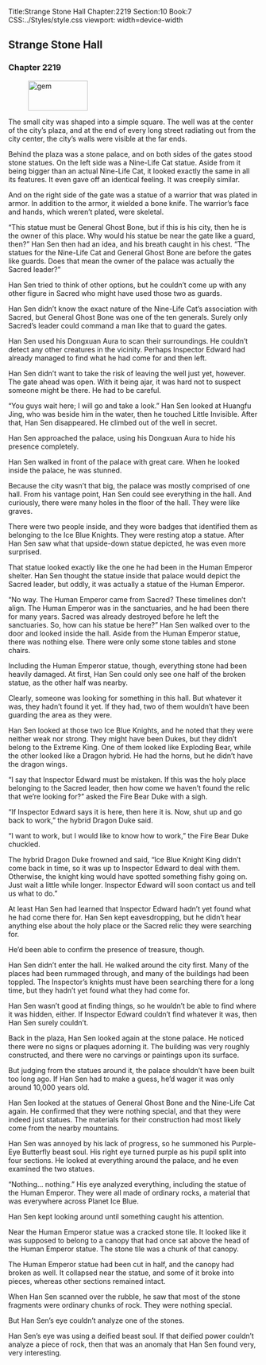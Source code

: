 Title:Strange Stone Hall 
Chapter:2219 
Section:10 
Book:7 
CSS:../Styles/style.css 
viewport: width=device-width
  
## Strange Stone Hall
### Chapter 2219 
<figure>
	<img src="../Images/gem.gif" alt="gem" id="gem" width="120" height="60" />
</figure>
  

  
  The small city was shaped into a simple square. The well was at the center of the city’s plaza, and at the end of every long street radiating out from the city center, the city’s walls were visible at the far ends.

Behind the plaza was a stone palace, and on both sides of the gates stood stone statues. On the left side was a Nine-Life Cat statue. Aside from it being bigger than an actual Nine-Life Cat, it looked exactly the same in all its features. It even gave off an identical feeling. It was creepily similar.

And on the right side of the gate was a statue of a warrior that was plated in armor. In addition to the armor, it wielded a bone knife. The warrior’s face and hands, which weren’t plated, were skeletal.

“This statue must be General Ghost Bone, but if this is his city, then he is the owner of this place. Why would his statue be near the gate like a guard, then?” Han Sen then had an idea, and his breath caught in his chest. “The statues for the Nine-Life Cat and General Ghost Bone are before the gates like guards. Does that mean the owner of the palace was actually the Sacred leader?”

Han Sen tried to think of other options, but he couldn’t come up with any other figure in Sacred who might have used those two as guards.

Han Sen didn’t know the exact nature of the Nine-Life Cat’s association with Sacred, but General Ghost Bone was one of the ten generals. Surely only Sacred’s leader could command a man like that to guard the gates.

Han Sen used his Dongxuan Aura to scan their surroundings. He couldn’t detect any other creatures in the vicinity. Perhaps Inspector Edward had already managed to find what he had come for and then left.

Han Sen didn’t want to take the risk of leaving the well just yet, however. The gate ahead was open. With it being ajar, it was hard not to suspect someone might be there. He had to be careful.

“You guys wait here; I will go and take a look.” Han Sen looked at Huangfu Jing, who was beside him in the water, then he touched Little Invisible. After that, Han Sen disappeared. He climbed out of the well in secret.

Han Sen approached the palace, using his Dongxuan Aura to hide his presence completely.

Han Sen walked in front of the palace with great care. When he looked inside the palace, he was stunned.

Because the city wasn’t that big, the palace was mostly comprised of one hall. From his vantage point, Han Sen could see everything in the hall. And curiously, there were many holes in the floor of the hall. They were like graves.

There were two people inside, and they wore badges that identified them as belonging to the Ice Blue Knights. They were resting atop a statue. After Han Sen saw what that upside-down statue depicted, he was even more surprised.

That statue looked exactly like the one he had been in the Human Emperor shelter. Han Sen thought the statue inside that palace would depict the Sacred leader, but oddly, it was actually a statue of the Human Emperor.

“No way. The Human Emperor came from Sacred? These timelines don’t align. The Human Emperor was in the sanctuaries, and he had been there for many years. Sacred was already destroyed before he left the sanctuaries. So, how can his statue be here?” Han Sen walked over to the door and looked inside the hall. Aside from the Human Emperor statue, there was nothing else. There were only some stone tables and stone chairs.

Including the Human Emperor statue, though, everything stone had been heavily damaged. At first, Han Sen could only see one half of the broken statue, as the other half was nearby.

Clearly, someone was looking for something in this hall. But whatever it was, they hadn’t found it yet. If they had, two of them wouldn’t have been guarding the area as they were.

Han Sen looked at those two Ice Blue Knights, and he noted that they were neither weak nor strong. They might have been Dukes, but they didn’t belong to the Extreme King. One of them looked like Exploding Bear, while the other looked like a Dragon hybrid. He had the horns, but he didn’t have the dragon wings.

“I say that Inspector Edward must be mistaken. If this was the holy place belonging to the Sacred leader, then how come we haven’t found the relic that we’re looking for?” asked the Fire Bear Duke with a sigh.

“If Inspector Edward says it is here, then here it is. Now, shut up and go back to work,” the hybrid Dragon Duke said.

“I want to work, but I would like to know how to work,” the Fire Bear Duke chuckled.

The hybrid Dragon Duke frowned and said, “Ice Blue Knight King didn’t come back in time, so it was up to Inspector Edward to deal with them. Otherwise, the knight king would have spotted something fishy going on. Just wait a little while longer. Inspector Edward will soon contact us and tell us what to do.”

At least Han Sen had learned that Inspector Edward hadn’t yet found what he had come there for. Han Sen kept eavesdropping, but he didn’t hear anything else about the holy place or the Sacred relic they were searching for.

He’d been able to confirm the presence of treasure, though.

Han Sen didn’t enter the hall. He walked around the city first. Many of the places had been rummaged through, and many of the buildings had been toppled. The Inspector’s knights must have been searching there for a long time, but they hadn’t yet found what they had come for.

Han Sen wasn’t good at finding things, so he wouldn’t be able to find where it was hidden, either. If Inspector Edward couldn’t find whatever it was, then Han Sen surely couldn’t.

Back in the plaza, Han Sen looked again at the stone palace. He noticed there were no signs or plaques adorning it. The building was very roughly constructed, and there were no carvings or paintings upon its surface.

But judging from the statues around it, the palace shouldn’t have been built too long ago. If Han Sen had to make a guess, he’d wager it was only around 10,000 years old.

Han Sen looked at the statues of General Ghost Bone and the Nine-Life Cat again. He confirmed that they were nothing special, and that they were indeed just statues. The materials for their construction had most likely come from the nearby mountains.

Han Sen was annoyed by his lack of progress, so he summoned his Purple-Eye Butterfly beast soul. His right eye turned purple as his pupil split into four sections. He looked at everything around the palace, and he even examined the two statues.

“Nothing… nothing.” His eye analyzed everything, including the statue of the Human Emperor. They were all made of ordinary rocks, a material that was everywhere across Planet Ice Blue.

Han Sen kept looking around until something caught his attention.

Near the Human Emperor statue was a cracked stone tile. It looked like it was supposed to belong to a canopy that had once sat above the head of the Human Emperor statue. The stone tile was a chunk of that canopy.

The Human Emperor statue had been cut in half, and the canopy had broken as well. It collapsed near the statue, and some of it broke into pieces, whereas other sections remained intact.

When Han Sen scanned over the rubble, he saw that most of the stone fragments were ordinary chunks of rock. They were nothing special.

But Han Sen’s eye couldn’t analyze one of the stones.

Han Sen’s eye was using a deified beast soul. If that deified power couldn’t analyze a piece of rock, then that was an anomaly that Han Sen found very, very interesting.
